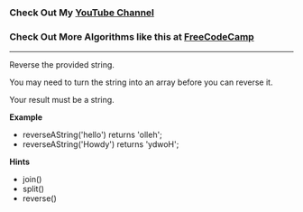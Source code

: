 ### Check Out My [YouTube Channel](https://www.YouTube.com/CodingTutorials360)

### Check Out More Algorithms like this at <a href="https://www.FreeCodeCamp.com"> FreeCodeCamp</a>
---

Reverse the provided string.

You may need to turn the string into an array before you can reverse it.

Your result must be a string.

**Example**
-   reverseAString('hello') returns 'olleh';
-   reverseAString('Howdy') returns 'ydwoH';

**Hints**
-   join()
-   split()
-   reverse()
